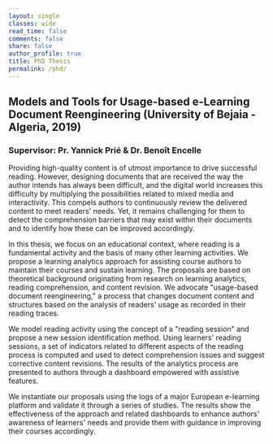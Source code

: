 ```yaml
---
layout: single
classes: wide
read_time: false
comments: false
share: false
author_profile: true
title: PhD Thesis
permalink: /phd/
---
```


## Models and Tools for Usage-based e-Learning Document Reengineering  (University of Bejaia - Algeria, 2019)

### Supervisor: Pr. Yannick Prié & Dr. Benoît Encelle

Providing high-quality content is of utmost importance to drive successful reading. However, designing documents that are received the way the author intends has always been difficult, and the digital world increases this difficulty by multiplying the possibilities related to mixed media and interactivity. This compels authors to continuously review the delivered content to meet readers' needs. Yet, it remains challenging for them to detect the comprehension barriers that may exist within their documents and to identify how these can be improved accordingly.

In this thesis, we focus on an educational context, where reading is a fundamental activity and the basis of many other learning activities. We propose a learning analytics approach for assisting course authors to maintain their courses and sustain learning. The proposals are based on theoretical background originating from research on learning analytics, reading comprehension, and content revision. We advocate "usage-based document reengineering," a process that changes document content and structures based on the analysis of readers' usage as recorded in their reading traces.

We model reading activity using the concept of a "reading session" and propose a new session identification method. Using learners' reading sessions, a set of indicators related to different aspects of the reading process is computed and used to detect comprehension issues and suggest corrective content revisions. The results of the analytics process are presented to authors through a dashboard empowered with assistive features.

We instantiate our proposals using the logs of a major European e-learning platform and validate it through a series of studies. The results show the effectiveness of the approach and related dashboards to enhance authors' awareness of learners' needs and provide them with guidance in improving their courses accordingly.
